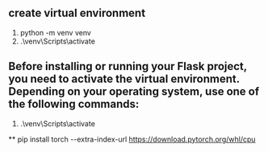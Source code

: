 ## create virtual environment
1. python -m venv venv
2. .\venv\Scripts\activate

## Before installing or running your Flask project, you need to activate the virtual environment. Depending on your operating system, use one of the following commands:
1. .\venv\Scripts\activate

** pip install torch --extra-index-url https://download.pytorch.org/whl/cpu
